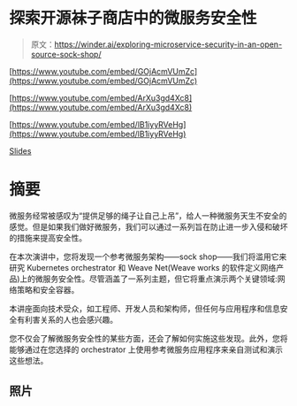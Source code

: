 # 探索开源袜子商店中的微服务安全性

> 原文：<https://winder.ai/exploring-microservice-security-in-an-open-source-sock-shop/>

[https://www.youtube.com/embed/GOjAcmVUmZc](https://www.youtube.com/embed/GOjAcmVUmZc)

[https://www.youtube.com/embed/ArXu3gd4Xc8](https://www.youtube.com/embed/ArXu3gd4Xc8)

[https://www.youtube.com/embed/lB1iyyRVeHg](https://www.youtube.com/embed/lB1iyyRVeHg)

[Slides](presentation.pdf)

# 摘要

微服务经常被感叹为“提供足够的绳子让自己上吊”，给人一种微服务天生不安全的感觉。但是如果我们做好微服务，我们可以通过一系列旨在防止进一步入侵和破坏的措施来提高安全性。

在本次演讲中，您将发现一个参考微服务架构——sock shop——我们将滥用它来研究 Kubernetes orchestrator 和 Weave Net(Weave works 的软件定义网络产品)上的微服务安全性。尽管涵盖了一系列主题，但它将重点演示两个关键领域:网络策略和安全容器。

本讲座面向技术受众，如工程师、开发人员和架构师，但任何与应用程序和信息安全有利害关系的人也会感兴趣。

您不仅会了解微服务安全性的某些方面，还会了解如何实施这些发现。此外，您将能够通过在您选择的 orchestrator 上使用参考微服务应用程序来亲自测试和演示这些想法。

## 照片





